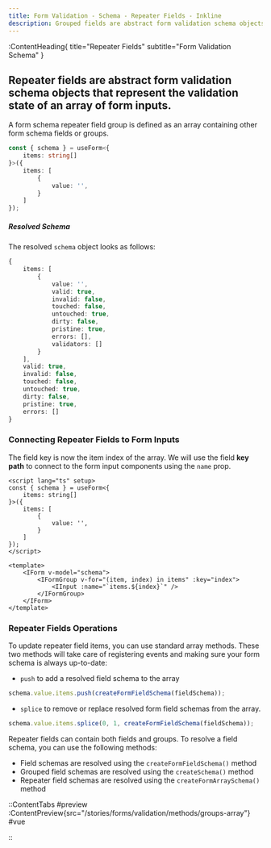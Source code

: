 ```yaml
---
title: Form Validation - Schema - Repeater Fields - Inkline
description: Grouped fields are abstract form validation schema objects that represent the validation state of a group of form inputs.
---
```


:ContentHeading{ title="Repeater Fields" subtitle="Form Validation Schema" }
## Repeater fields are abstract form validation schema objects that represent the validation state of an array of form inputs.

A form schema repeater field group is defined as an array containing other form schema fields or groups. 

```ts
const { schema } = useForm<{ 
    items: string[]
}>({
    items: [
        {
            value: '',
        }
    ]
});
```

##### Resolved Schema
The resolved `schema` object looks as follows:

```ts
{
    items: [
        {
            value: '',
            valid: true,
            invalid: false,
            touched: false,
            untouched: true,
            dirty: false,
            pristine: true,
            errors: [],
            validators: []
        }
    ],
    valid: true,
    invalid: false,
    touched: false,
    untouched: true,
    dirty: false,
    pristine: true,
    errors: []
}
```

### Connecting Repeater Fields to Form Inputs
The field key is now the item index of the array. We will use the field **key path** to connect to the form input components using the `name` prop.

```vue
<script lang="ts" setup>
const { schema } = useForm<{
    items: string[]
}>({
    items: [
        {
            value: '',
        }
    ]
});
</script>

<template>
    <IForm v-model="schema">
        <IFormGroup v-for="(item, index) in items" :key="index">
            <IInput :name="`items.${index}`" />
        </IFormGroup>
    </IForm>
</template>
```

### Repeater Fields Operations
To update repeater field items, you can use standard array methods. These two methods will take care of registering events and making sure your form schema is always up-to-date:

- `push` to add a resolved field schema to the array
~~~ts
schema.value.items.push(createFormFieldSchema(fieldSchema));
~~~

- `splice` to remove or replace resolved form field schemas from the array. 
~~~ts
schema.value.items.splice(0, 1, createFormFieldSchema(fieldSchema));
~~~
  

Repeater fields can contain both fields and groups. To resolve a field schema, you can use the following methods:
- Field schemas are resolved using the `createFormFieldSchema()` method
- Grouped field schemas are resolved using the `createSchema()` method
- Repeater field schemas are resolved using the `createFormArraySchema()` method






::ContentTabs
#preview
:ContentPreview{src="/stories/forms/validation/methods/groups-array"}
#vue
<!-- Autodocs{src="@inkline/inkline/stories/forms/validation/methods/groups-array.raw.vue" lang="vue"} -->
::
